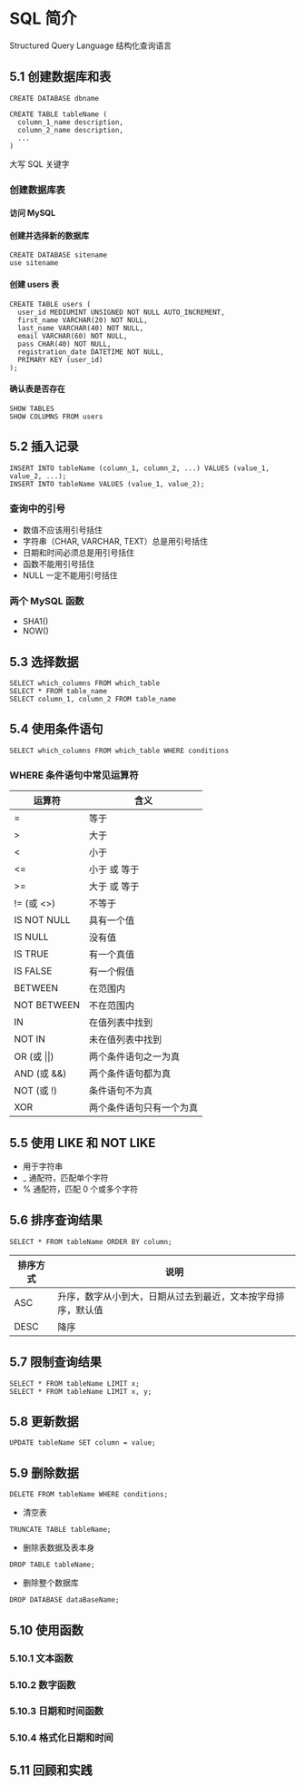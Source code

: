 # SQL 简介

Structured Query Language 结构化查询语言

## 5.1 创建数据库和表

```
CREATE DATABASE dbname
```


```
CREATE TABLE tableName (
  column_1_name description,
  column_2_name description,
  ...
)
```
大写 SQL 关键字

### 创建数据库表
#### 访问 MySQL
#### 创建并选择新的数据库
```
CREATE DATABASE sitename
use sitename
```
#### 创建 users 表
```
CREATE TABLE users (
  user_id MEDIUMINT UNSIGNED NOT NULL AUTO_INCREMENT,
  first_name VARCHAR(20) NOT NULL,
  last_name VARCHAR(40) NOT NULL,
  email VARCHAR(60) NOT NULL,
  pass CHAR(40) NOT NULL,
  registration_date DATETIME NOT NULL,
  PRIMARY KEY (user_id)
);
```

#### 确认表是否存在
```
SHOW TABLES
SHOW COLUMNS FROM users
```

## 5.2 插入记录

```
INSERT INTO tableName (column_1, column_2, ...) VALUES (value_1, value_2, ...);
INSERT INTO tableName VALUES (value_1, value_2);
```

### 查询中的引号
+ 数值不应该用引号括住
+ 字符串（CHAR, VARCHAR, TEXT）总是用引号括住
+ 日期和时间必须总是用引号括住
+ 函数不能用引号括住
+ NULL 一定不能用引号括住


### 两个 MySQL 函数
+ SHA1()
+ NOW()

## 5.3 选择数据

```
SELECT which_columns FROM which_table
SELECT * FROM table_name
SELECT column_1, column_2 FROM table_name
```

## 5.4 使用条件语句
```
SELECT which_columns FROM which_table WHERE conditions
```
### WHERE 条件语句中常见运算符
运算符 | 含义
--- | ---
= | 等于
> | 大于
< | 小于
<= | 小于 或 等于
>= | 大于 或 等于
!= (或 <>) | 不等于
IS NOT NULL | 具有一个值
IS NULL | 没有值
IS TRUE | 有一个真值
IS FALSE | 有一个假值
BETWEEN | 在范围内
NOT BETWEEN | 不在范围内
IN | 在值列表中找到
NOT IN | 未在值列表中找到
OR (或 &#124;&#124;) | 两个条件语句之一为真
AND (或 &&) | 两个条件语句都为真
NOT (或 !) | 条件语句不为真
XOR | 两个条件语句只有一个为真

## 5.5 使用 LIKE 和 NOT LIKE
+ 用于字符串
+ _ 通配符，匹配单个字符
+ % 通配符，匹配 0 个或多个字符


## 5.6 排序查询结果
```
SELECT * FROM tableName ORDER BY column;
```

排序方式 | 说明
--- | ---
ASC | 升序，数字从小到大，日期从过去到最近，文本按字母排序，默认值
DESC | 降序

## 5.7 限制查询结果
```
SELECT * FROM tableName LIMIT x;
SELECT * FROM tableName LIMIT x, y;
```

## 5.8 更新数据
```
UPDATE tableName SET column = value;
```
## 5.9 删除数据
```
DELETE FROM tableName WHERE conditions;
```

+ 清空表
```
TRUNCATE TABLE tableName;
```
+ 删除表数据及表本身
```
DROP TABLE tableName;
```
+ 删除整个数据库
```
DROP DATABASE dataBaseName;
```

## 5.10 使用函数
### 5.10.1 文本函数
### 5.10.2 数字函数
### 5.10.3 日期和时间函数
### 5.10.4 格式化日期和时间


## 5.11 回顾和实践










